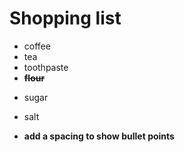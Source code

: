 # Shopping list
* coffee
* tea
* toothpaste
* **~~flour~~**
+ sugar
- salt
* **add a spacing to show bullet points**
